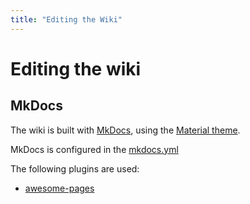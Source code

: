 ```yaml
---
title: "Editing the Wiki"
---
```


# Editing the wiki

## MkDocs
The wiki is built with [MkDocs](https://www.mkdocs.org/), using the [Material theme](https://squidfunk.github.io/mkdocs-material/).

MkDocs is configured in the [mkdocs.yml](https://github.com/aau-giraf/wiki/blob/master/mkdocs.yml) 

The following plugins are used:

* [awesome-pages](https://github.com/lukasgeiter/mkdocs-awesome-pages-plugin)

